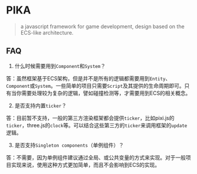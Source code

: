 # PIKA

> a javascript framework for game development, design based on the ECS-like architecture.

## FAQ

1. 什么时候需要用到```Component```和```System```？

答：虽然框架基于ECS架构，但是并不是所有的逻辑都需要用到```Entity```、```Component```或```System```。一些简单的项目只需要```Script```及其提供的生命周期即可。只有当你需要处理较为复杂的逻辑，譬如碰撞检测等，才需要用到ECS的相关概念。

2. 是否支持内置```ticker```？

答：目前暂不支持，一般的第三方渲染框架都会提供```ticker```，比如pixi.js的```ticker```，three.js的```clock```等。可以结合这些第三方的```ticker```来调用框架的```update```逻辑。

3. 是否支持```Singleton components```（单例组件）？

答：不需要，因为单例组件建议通过全局、或公共变量的方式来实现。对于一般项目实现来说，使用这种方式更加简单，而且不会影响到ECS的实现。